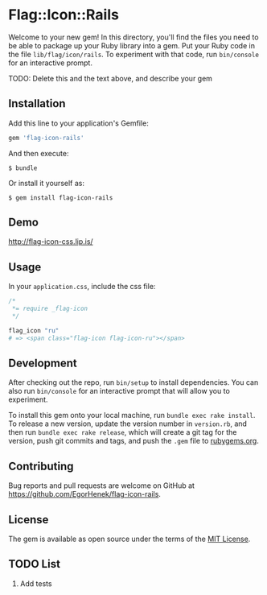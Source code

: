 # Flag::Icon::Rails

Welcome to your new gem! In this directory, you'll find the files you need to be able to package up your Ruby library into a gem. Put your Ruby code in the file `lib/flag/icon/rails`. To experiment with that code, run `bin/console` for an interactive prompt.

TODO: Delete this and the text above, and describe your gem

## Installation

Add this line to your application's Gemfile:

```ruby
gem 'flag-icon-rails'
```

And then execute:

    $ bundle

Or install it yourself as:

    $ gem install flag-icon-rails

## Demo

http://flag-icon-css.lip.is/

## Usage

In your `application.css`, include the css file:

```css
/*
 *= require _flag-icon
 */
```

```ruby
flag_icon "ru"
# => <span class="flag-icon flag-icon-ru"></span>
```

## Development

After checking out the repo, run `bin/setup` to install dependencies. You can also run `bin/console` for an interactive prompt that will allow you to experiment.

To install this gem onto your local machine, run `bundle exec rake install`. To release a new version, update the version number in `version.rb`, and then run `bundle exec rake release`, which will create a git tag for the version, push git commits and tags, and push the `.gem` file to [rubygems.org](https://rubygems.org).

## Contributing

Bug reports and pull requests are welcome on GitHub at https://github.com/EgorHenek/flag-icon-rails.


## License

The gem is available as open source under the terms of the [MIT License](http://opensource.org/licenses/MIT).

## TODO List
1. Add tests

